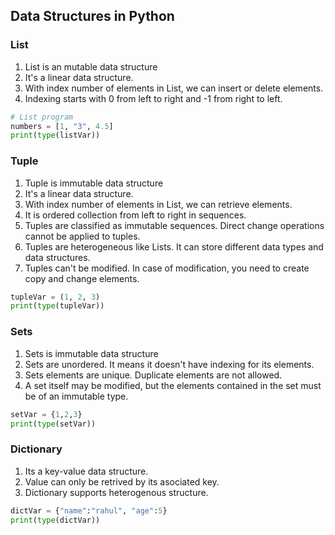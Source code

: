 ## Data Structures in Python

### List
1. List is an mutable data structure
2. It's a linear data structure.
3. With index number of elements in List, we can insert or delete elements.
4. Indexing starts with 0 from left to right and -1 from right to left.

```py
# List program
numbers = [1, "3", 4.5]
print(type(listVar))
```
### Tuple
1. Tuple is immutable data structure
2. It's a linear data structure.
3. With index number of elements in List, we can retrieve elements.
4. It is ordered collection from left to right in sequences.
5. Tuples are classified as immutable sequences. Direct change operations cannot be applied to tuples.
6. Tuples are heterogeneous like Lists. It can store different data types and data structures.
7. Tuples can't be modified. In case of modification, you need to create copy and change elements.

```py
tupleVar = (1, 2, 3)
print(type(tupleVar))
```

### Sets
1. Sets is immutable data structure
2. Sets are unordered. It means it doesn't have indexing for its elements.
3. Sets elements are unique. Duplicate elements are not allowed.
4. A set itself may be modified, but the elements contained in the set must be of an immutable type.

```py
setVar = {1,2,3}
print(type(setVar))
```

### Dictionary
1. Its a key-value data structure.
2. Value can only be retrived by its asociated key.
3. Dictionary supports heterogenous structure.

```py
dictVar = {"name":"rahul", "age":5}
print(type(dictVar))
```
